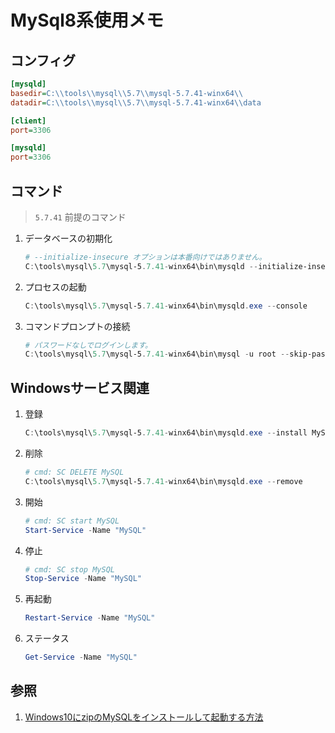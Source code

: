 # MySql8系使用メモ

## コンフィグ

```ini
[mysqld]
basedir=C:\\tools\\mysql\\5.7\\mysql-5.7.41-winx64\\
datadir=C:\\tools\\mysql\\5.7\\mysql-5.7.41-winx64\\data

[client]
port=3306

[mysqld]
port=3306
```

## コマンド

> `5.7.41` 前提のコマンド

1. データベースの初期化

    ```powershell
    # --initialize-insecure オプションは本番向けではありません。
    C:\tools\mysql\5.7\mysql-5.7.41-winx64\bin\mysqld --initialize-insecure --user=mysql
    ```

2. プロセスの起動

    ```powershell
    C:\tools\mysql\5.7\mysql-5.7.41-winx64\bin\mysqld.exe --console
    ```

3. コマンドプロンプトの接続

    ```powershell
    # パスワードなしでログインします。
    C:\tools\mysql\5.7\mysql-5.7.41-winx64\bin\mysql -u root --skip-password
    ```

## Windowsサービス関連

1. 登録

    ```powershell
    C:\tools\mysql\5.7\mysql-5.7.41-winx64\bin\mysqld.exe --install MySQL
    ```

2. 削除

    ```powershell
    # cmd: SC DELETE MySQL
    C:\tools\mysql\5.7\mysql-5.7.41-winx64\bin\mysqld.exe --remove
    ```

3. 開始

    ```powershell
    # cmd: SC start MySQL
    Start-Service -Name "MySQL"
    ```

4. 停止

    ```powershell
    # cmd: SC stop MySQL
    Stop-Service -Name "MySQL"
    ```

5. 再起動

    ```powershell
    Restart-Service -Name "MySQL"
    ```

5. ステータス

    ```powershell
    Get-Service -Name "MySQL"
    ```

## 参照

1. [Windows10にzipのMySQLをインストールして起動する方法](https://qiita.com/KOJI-YAMAMOTO/items/02af20e7b5cd27932a27)
